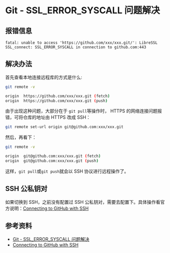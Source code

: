 # Git - SSL_ERROR_SYSCALL 问题解决

## 报错信息

```log
fatal: unable to access 'https://github.com/xxx/xxx.git/': LibreSSL SSL_connect: SSL_ERROR_SYSCALL in connection to github.com:443
```

## 解决办法

首先查看本地连接远程库的方式是什么:

```sh
git remote -v

origin  https://github.com/xxx/xxx.git (fetch)
origin  https://github.com/xxx/xxx.git (push)
```

由于出现这种问题，大部分在于 `git pull`等操作时， HTTPS 的网络连接问题报错，可将仓库的地址由 HTTPS 改成 SSH：

```sh
git remote set-url origin git@github.com:xxx/xxx.git
```

然后，再看下：

```sh
git remote -v

origin  git@github.com:xxx/xxx.git (fetch)
origin  git@github.com:xxx/xxx.git (push)
```

这样，`git pull`或`git push`就会以 SSH 协议进行远程操作了。

## SSH 公私钥对

如果切换到 SSH，之前没有配置过 SSH 公私钥对，需要去配置下。具体操作看官方说明：[Connecting to GitHub with SSH](https://docs.github.com/en/authentication/connecting-to-github-with-ssh)

## 参考资料

- [Git - SSL_ERROR_SYSCALL 问题解决](https://blog.hyperzsb.tech/git-ssl-error/)
- [Connecting to GitHub with SSH](https://docs.github.com/en/authentication/connecting-to-github-with-ssh)
